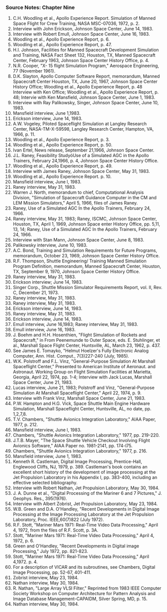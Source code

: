 ### Source Notes: Chapter Nine

1. C.H. Woodling et al., Apollo Experience Report. Simulation of Manned
    Space Flight for Crew Training, NASA MSC-07036, 1972, p. 2.
2. Interview with John Erickson, Johnson Space Center, June 14, 1983.
3. Interview with Robert Emull, Johnson Space Center, June 16, 1983.
4. Woodling et al., Apollo Experience Report, p. 6.
5. Woodling et al., Apollo Experience Report, p. 47.
6. H.I. Johnson, Facilities for Manned Spacecraft Development Simulation
    and Training, NASA Fact Sheet 132, Houston, TX, Manned Spacecraft
    Center, February 1963, Johnson Space Center History Office, p. 4.
7. N.R. Cooper, "X- 15 flight Simulation Program," Aerospace
    Engineering, 77 (November 1961).
8. D.K. Slayton, Apollo Computer Software Report, memorandum, Manned
    Spacecraft Center Houston, TX, June 20, 1967, Johnson Space Center
    History Office; Woodling et al., Apollo Experience Report, p. 48
    Interview with Ken Office; Woodling et al., Apollo Experience Report, p.
    48; Intervie with Ken Mansfield, Johnson Space Center, June 1, 1983.
9. Interview with Ray Palikowsky, Singer, Johnson Space Center, June 10,
    1983\.
10. Mansfield interview, June 1,1983.
11. Erickson interview, June 14, 1983.
12. A.W. Vogeley, Piloted Spaceflight Simulation at Langley Research
    Center, NASA-TM-X-59598, Langley Research Center, Hampton, VA, 1966, p.
    11\.
13. Woodling et al., Apollo Experience Report, p. 3.
14. Woodling et al., Apollo Experience Report, p. 50.
15. Ivan Ertel, News release, September 21,1966, Johnson Space Center.
16. J.L. Raney, Feasibility StudyóUse of a Simulated AGC in the Apollo
    Trainers, February 24,1966, p. 4, Johnson Space Center History Office.
17. Woodling et al., Apollo Experience Report, p. 49.
18. Interview with James Raney, Johnson Space Center, May 31, 1983.
19. Woodling et al., Apollo Experience Report. p. 10.
20. Mansfield interview, June l, 1983.
21. Raney interview, May 31, 1983.
22. Warren J. North, memorandum to chief, Computational Analysis
    Division, "Simulation of Spacecraft Guidance Computer in the CM and LEM
    Mission Simulators," April 5, 1966, files of James Raney.
23. Raney, Use of a Simulated AGC In the Apollo Trainers, February 24,
    1966\.
24. Raney interview, May 31, 1983; Raney, ISCMC, Johnson Space Center,
    Houston, TX, April 1, 1969, Johnson Space enter History Office, pp.
    5,11, 13, 14; Raney, Use of a Simulated AGC In the Apollo Trainers,
    February 24, 1966.
25. Interview with Stan Mann, Johnson Space Center, June 8, 1983.
26. Palikowsky interview, June 10, 1983.
27. A.C. Bond, Training and Simulation Requirements for Future Programs,
    memorandum, October 23, 1969, Johnson Space Center History Office.
28. R.F. Thompson, Shuttle Engineering/ Training Manned Simulation
    Program Definition, memorandum, Manned Spacecraft Center, Houston, TX,
    September 9, 1970, Johnson Space Center History Office.
29. Raney interview, May 31, 1983.
30. Erickson interview; June 14, 1983.
31. Singer Corp., Shuttle Mission Simulator Requirements Report, vol.
    II, Rev. C, December 21, 1973.
32. Raney interview, May 31, 1983.
33. Raney interview, May 31, 1983.
34. Erickson interview, June 14, 1983.
35. Raney interview, May 31, 1983.
36. Erickson interview, June 14, 1983.
37. Emull interview, June 16,1983; Raney interview, May 31, 1983.
38. Emull interview, June 16, 1983.
39. J. Boehm and H.H. Hosenthien, "Flight Simulation of Rockets and
    Spacecraft," in From Peenemunde to Outer Space, eds. E. Stuhlinger, et
    al., Marshall Space Flight Center, Huntsville, AL, March 23, 1962, p.
    437\.
40. See James E. Tomayko, "Helmut Hoelzer's Fully Electronic Analog
    Computer, Ann. Hist. Comput., 7(3)227-240 (July, 1985).
41. W.K. Polstroff and F.L. Vinz, "General-Purpose Simulation At
    Marshall Spaceflight Center," Presented to American Institute of
    Aeronaut. and Astronaut. Working Group on Flight Simulation Facilities
    at Marietta, Georgia, April 22, 1974, pp. 1-4; Interview with Jack
    Lucas, Marshall Space Center, June 21, 1983.
42. Lucas interview, June 21, 1983; Polstroff and Vinz, "General-Purpose
    Simulation At Marshall Spaceflight Center," April 22, 1974, p. 9.
43. Interview with Frank Vinz, Marshall Space Center, June 21, 1983.
44. P.W. Hampton and H.G. Vick, Space Shuttle Main Engine Hardware
    Simulation, Marshall Spaceflight Center, Huntsville, AL, no date, pp.
    1,2,7,8.
45. T.V. Chambers, "Shuttle Avionics Integration Laboratory," AIAA
    Paper, 1977, p. 212.
46. Mansfield interview, June l, 1983.
47. Chambers, "Shuttle Avionics Integration Laboratory," 1977, pp.
    219-220.
48. J.T.B. Mayer, "The Space Shuttle Vehicle Checkout Involving Flight
    Avionics Software," AIAA Paper no. 1981-2141, pp. 174-l75.
49. Chambers, "Shuttle Avionics Integration Laboratory," 1977, p. 216.
50. Mansfield interview, June 1, 1983.
51. Kenneth R. Castleman, Digital Image Processing, Prentice-Hall,
    Englewood Cliffs, NJ, 1979, p. 389. Castleman's book contains an
    excellent short history of the development of image processing at the
    Jet Propulsion Laboratory in his Appendix I, pp. 383-400, including an
    effective selected bibliography.
52. Interview with Robert Nathan, Jet Propulsion Laboratory, May 30,
    1984\.
53. J. A. Dunne et al., "Digital Processing of the Mariner 6 and 7
    Pictures," J. Geophys. Res., 395(1976).
54. Interview with Albert Zobrist, Jet Propulsion Laboratory, May 23,
    1984\.
55. W.B. Green and D.A. O'Handley, "Recent Developments in Digital Image
    Processing at the Image Processing Laboratory at the Jet Propulsion
    Laboratory, Proc. IEEE,60(7)822 (July 1972).
56. R.F. Stott, "Mariner Mars 1971: Real-Time Video Data Processing,"
    April 4, 1972, from the files of R.F. Scott, p. 3A.
57. Stott, "Mariner Mars 1971: Real-Time Video Data Processing," April
    4, 1972, p. 6.
58. Green and O'Handley, "Recent Developments in Digital image
    Processing," July 1972, pp. 821-823.
59. Stott, "Mariner Mars 1971: Real-Time Video Data Processing," April
    4,1972. p. 4.
60. For a description of VICAR and its subroutines, see Chambers,
    Digital Image Processing, pp. 52-67, 401-411.
61. Zobrist interview, May 23, 1984.
62. Nathan interview, May 30, 1984.
63. R. Nathan, "Large Array VLSI Filter," Reprinted from 1983 IEEE
    Computer Society Workshop on Computer Architecture for Pattern Analysis
    and Image Database Management-CAPAIDM, Silver Spring, MD, p. 15.
64. Nathan interview, May 30, 1984.
